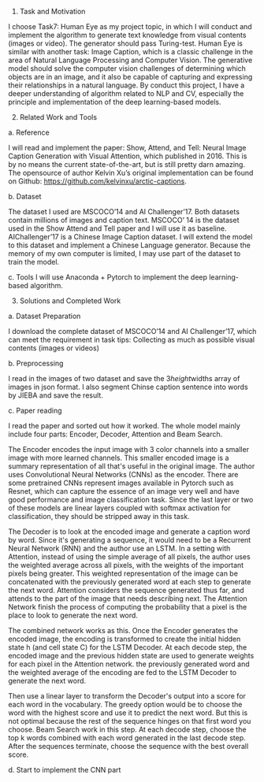 1.	Task and Motivation

I choose Task7: Human Eye as my project topic, in which I will conduct and implement the algorithm to generate text knowledge from visual contents (images or video). The generator should pass Turing-test.
Human Eye is similar with another task: Image Caption, which is a classic challenge in the area of Natural Language Processing and Computer Vision. The generative model should solve the computer vision challenges of determining which objects are in an image, and it also be capable of capturing and expressing their relationships in a natural language.
By conduct this project, I have a deeper understanding of algorithm related to NLP and CV, especially the principle and implementation of the deep learning-based models.




2.	Related Work and Tools

a.	Reference

  I will read and implement the paper: Show, Attend, and Tell: Neural Image Caption Generation with Visual Attention, which published in 2016. This is by no means the current state-of-the-art, but is still pretty darn amazing. The opensource of author Kelvin Xu’s original implementation can be found on Github: https://github.com/kelvinxu/arctic-captions. 


b.	Dataset

  The dataset I used are MSCOCO’14 and AI Challenger’17. Both datasets contain millions of images and caption text. MSCOCO’ 14 is the dataset used in the Show Attend and Tell paper and I will use it as baseline. AIChallenger’17 is a Chinese Image Caption dataset. I will extend the model to this dataset and implement a Chinese Language generator. Because the memory of my own computer is limited, I may use part of the dataset to train the model.


c.	Tools
  I will use Anaconda + Pytorch to implement the deep learning-based algorithm.



3.	Solutions and Completed Work 

a.	Dataset Preparation

  I download the complete dataset of MSCOCO’14 and AI Challenger’17, which can meet the requirement in task tips: Collecting as much as possible visual contents (images or videos)


b.	Preprocessing

  I read in the images of two dataset and save the 3*height*widths array of images in json format. I also segment Chinse caption sentence into words by JIEBA and save the result.


c.	Paper reading

  I read the paper and sorted out how it worked. The whole model mainly include four parts: Encoder, Decoder, Attention and Beam Search.
  
  The Encoder encodes the input image with 3 color channels into a smaller image with more learned channels. This smaller encoded image is a summary representation of all that's useful in the original image. The author uses Convolutional Neural Networks (CNNs) as the encoder. There are some pretrained CNNs represent images available in Pytorch such as Resnet, which can capture the essence of an image very well and have good performance and image classification task. Since the last layer or two of these models are linear layers coupled with softmax activation for classification, they should be stripped away in this task.
  
  The Decoder is to look at the encoded image and generate a caption word by word. Since it's generating a sequence, it would need to be a Recurrent Neural Network (RNN) and the author use an LSTM. In a setting with Attention, instead of using the simple average of all pixels, the author uses the weighted average across all pixels, with the weights of the important pixels being greater. This weighted representation of the image can be concatenated with the previously generated word at each step to generate the next word.
Attention considers the sequence generated thus far, and attends to the part of the image that needs describing next. The Attention Network finish the process of computing the probability that a pixel is the place to look to generate the next word. 

  The combined network works as this. Once the Encoder generates the encoded image, the encoding is transformed to create the initial hidden state h (and cell state C) for the LSTM Decoder. At each decode step, the encoded image and the previous hidden state are used to generate weights for each pixel in the Attention network. the previously generated word and the weighted average of the encoding are fed to the LSTM Decoder to generate the next word.
  
  Then use a linear layer to transform the Decoder's output into a score for each word in the vocabulary. The greedy option would be to choose the word with the highest score and use it to predict the next word. But this is not optimal because the rest of the sequence hinges on that first word you choose. Beam Search work in this step. At each decode step, choose the top k words combined with each word generated in the last decode step. After the sequences terminate, choose the sequence with the best overall score.


d.	Start to implement the CNN part
